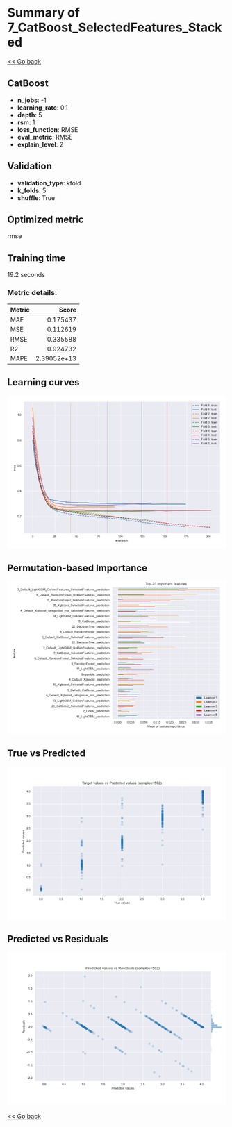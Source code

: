 # Summary of 7_CatBoost_SelectedFeatures_Stacked

[<< Go back](../README.md)


## CatBoost
- **n_jobs**: -1
- **learning_rate**: 0.1
- **depth**: 5
- **rsm**: 1
- **loss_function**: RMSE
- **eval_metric**: RMSE
- **explain_level**: 2

## Validation
 - **validation_type**: kfold
 - **k_folds**: 5
 - **shuffle**: True

## Optimized metric
rmse

## Training time

19.2 seconds

### Metric details:
| Metric   |       Score |
|:---------|------------:|
| MAE      | 0.175437    |
| MSE      | 0.112619    |
| RMSE     | 0.335588    |
| R2       | 0.924732    |
| MAPE     | 2.39052e+13 |



## Learning curves
![Learning curves](learning_curves.png)

## Permutation-based Importance
![Permutation-based Importance](permutation_importance.png)
## True vs Predicted

![True vs Predicted](true_vs_predicted.png)


## Predicted vs Residuals

![Predicted vs Residuals](predicted_vs_residuals.png)



[<< Go back](../README.md)
